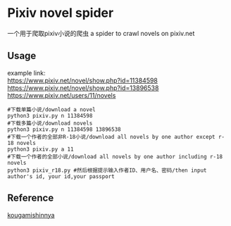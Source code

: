 # Pixiv novel spider
一个用于爬取pixiv小说的爬虫
a spider to crawl novels on pixiv.net

## Usage
example link:   
https://www.pixiv.net/novel/show.php?id=11384598  
https://www.pixiv.net/novel/show.php?id=13896538  
https://www.pixiv.net/users/11/novels
```shell
#下载单篇小说/download a novel
python3 pixiv.py n 11384598
#下载多篇小说/download novels
python3 pixiv.py n 11384598 13896538
#下载一个作者的全部非R-18小说/download all novels by one author except r-18 novels
python3 pixiv.py a 11
#下载一个作者的全部小说/download all novels by one author including r-18 novels
python3 pixiv_r18.py #然后根据提示输入作者ID、用户名、密码/then input author's id, your id,your passport
```

## Reference
[kougamishinnya](https://github.com/kougamishinnya/Pixiv_new_spider)
